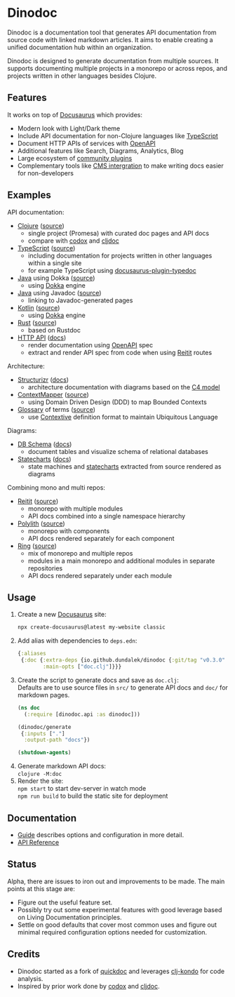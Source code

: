 # Dinodoc

Dinodoc is a documentation tool that generates API documentation from source code with linked markdown articles.
It aims to enable creating a unified documentation hub within an organization.

Dinodoc is designed to generate documentation from multiple sources.
It supports documenting multiple projects in a monorepo or across repos,
and projects written in other languages besides Clojure.

## Features

It works on top of [Docusaurus](https://docusaurus.io/) which provides:

- Modern look with Light/Dark theme
- Include API documentation for non-Clojure languages like [TypeScript](https://github.com/tgreyuk/typedoc-plugin-markdown/tree/master/packages/docusaurus-plugin-typedoc)
- Document HTTP APIs of services with [OpenAPI](https://github.com/rohit-gohri/redocusaurus)
- Additional features like Search, Diagrams, Analytics, Blog
- Large ecosystem of [community plugins](https://docusaurus.io/community/resources)
- Complementary tools like [CMS intergration](https://github.com/tinacms/tinasaurus) to make writing docs easier for non-developers

## Examples

API documentation:

- [Clojure](https://dinodoc.pages.dev/examples/promesa/) ([source](https://github.com/dundalek/dinodoc/blob/main/examples/promesa/doc.clj))
  - single project (Promesa) with curated doc pages and API docs
  - compare with [codox](https://funcool.github.io/promesa/latest/) and [cljdoc](https://cljdoc.org/d/funcool/promesa/11.0.678/)
- [TypeScript](https://dinodoc.pages.dev/examples/ts/) ([source](https://github.com/dundalek/dinodoc/tree/main/examples/ts))
  - including documentation for projects written in other languages within a single site
  - for example TypeScript using [docusaurus-plugin-typedoc](https://github.com/tgreyuk/typedoc-plugin-markdown/tree/master/packages/docusaurus-plugin-typedoc)
- [Java](https://dinodoc.pages.dev/examples/java/) using Dokka ([source](https://github.com/dundalek/dinodoc/tree/main/examples/java))
  - using [Dokka](https://dinodoc.pages.dev/docs/dokka/) engine
- [Java](https://dinodoc.pages.dev/examples/javadoc/) using Javadoc ([source](https://github.com/dundalek/dinodoc/tree/main/examples/javadoc))
  - linking to Javadoc-generated pages
- [Kotlin](https://dinodoc.pages.dev/examples/kotlin/) ([source](https://github.com/dundalek/dinodoc/tree/main/examples/kotlin))
  - using [Dokka](https://dinodoc.pages.dev/docs/dokka/) engine
- [Rust](https://dinodoc.pages.dev/examples/rust/) ([source](https://github.com/dundalek/dinodoc/tree/main/examples/rust))
  - based on Rustdoc
- [HTTP API](https://dinodoc.pages.dev/examples/openapi/petstore/add-pet) ([docs](https://dinodoc.pages.dev/docs/openapi/))
  - render documentation using [OpenAPI](https://www.openapis.org/) spec
  - extract and render API spec from code when using [Reitit](https://github.com/metosin/reitit) routes

Architecture:
- [Structurizr](https://dinodoc.pages.dev/examples/structurizr/big-bank-plc/) ([docs](https://dinodoc.pages.dev/docs/structurizr/))
  - architecture documentation with diagrams based on the [C4 model](https://c4model.com/)
- [ContextMapper](https://dinodoc.pages.dev/examples/contextmapper/insurance-map/) ([source](https://github.com/dundalek/dinodoc/tree/main/examples/contextmapper))
  - using Domain Driven Design (DDD) to map Bounded Contexts 
- [Glossary](https://dinodoc.pages.dev/examples/contextive/glossary/University/) of terms ([source](https://github.com/dundalek/dinodoc/tree/main/examples/contextive))
  - use [Contextive](https://github.com/dev-cycles/contextive) definition format to maintain Ubiquitous Language

Diagrams:

- [DB Schema](https://dinodoc.pages.dev/examples/dbschema/chinook/) ([docs](https://dinodoc.pages.dev/docs/dbschema/))
  - document tables and visualize schema of relational databases
- [Statecharts](https://dinodoc.pages.dev/examples/statecharts/) ([docs](https://dinodoc.pages.dev/docs/statecharts/))
  - state machines and [statecharts](https://statecharts.dev/) extracted from source rendered as diagrams

Combining mono and multi repos:

- [Reitit](https://dinodoc.pages.dev/examples/reitit/) ([source](https://github.com/dundalek/dinodoc/blob/main/examples/reitit/doc.clj))
  - monorepo with multiple modules
  - API docs combined into a single namespace hierarchy
- [Polylith](https://dinodoc.pages.dev/examples/polylith/) ([source](https://github.com/dundalek/dinodoc/blob/main/examples/polylith/doc.clj))
   - monorepo with components
   - API docs rendered separately for each component
- [Ring](https://dinodoc.pages.dev/examples/ring/) ([source](https://github.com/dundalek/dinodoc/blob/main/examples/ring/doc.clj))
  - mix of monorepo and multiple repos
  - modules in a main monorepo and additional modules in separate repositories
  - API docs rendered separately under each module

## Usage

1. Create a new [Docusaurus](https://docusaurus.io/docs) site:  
   ```sh
   npx create-docusaurus@latest my-website classic
   ```
2. Add alias with dependencies to `deps.edn`:
   ```clojure
   {:aliases
    {:doc {:extra-deps {io.github.dundalek/dinodoc {:git/tag "v0.3.0" :git/sha "9d5e861"}
           :main-opts ["doc.clj"]}}}
   ```
3. Create the script to generate docs and save as `doc.clj`:  
   Defaults are to use source files in `src/` to generate API docs and `doc/` for markdown pages.
   ```clojure
   (ns doc
     (:require [dinodoc.api :as dinodoc]))

   (dinodoc/generate
    {:inputs ["."]
     :output-path "docs"})

   (shutdown-agents)
   ```
4. Generate markdown API docs:  
   `clojure -M:doc`
5. Render the site:  
   `npm start` to start dev-server in watch mode  
   `npm run build` to build the static site for deployment

## Documentation

- [Guide](https://dinodoc.pages.dev/docs/guide) describes options and configuration in more detail.
- [API Reference](https://dinodoc.pages.dev/docs/api/dinodoc/api/)

## Status

Alpha, there are issues to iron out and improvements to be made.
The main points at this stage are:

- Figure out the useful feature set.
- Possibly try out some experimental features with good leverage based on Living Documentation principles.
- Settle on good defaults that cover most common uses and figure out minimal required configuration options needed for customization.

## Credits

- Dinodoc started as a fork of [quickdoc](https://github.com/borkdude/quickdoc) and leverages [clj-kondo](https://github.com/clj-kondo/clj-kondo) for code analysis.
- Inspired by prior work done by [codox](https://github.com/weavejester/codox) and [cljdoc](https://github.com/cljdoc/cljdoc).
